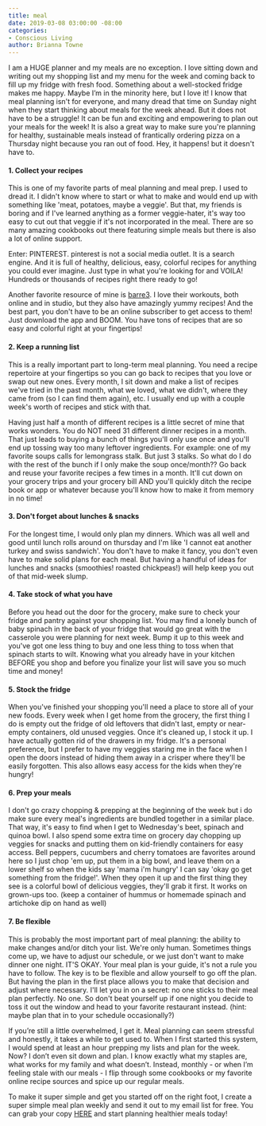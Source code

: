```yaml
---
title: meal
date: 2019-03-08 03:00:00 -08:00
categories:
- Conscious Living
author: Brianna Towne
---
```


I am a HUGE planner and my meals are no exception. I love sitting down and writing out my shopping list and my menu for the week and coming back to fill up my fridge with fresh food. Something about a well-stocked fridge makes me happy. Maybe I’m in the minority here, but I love it! I know that meal planning isn't for everyone, and many dread that time on Sunday night when they start thinking about meals for the week ahead. But it does not have to be a struggle! It can be fun and exciting and empowering to plan out your meals for the week! It is also a great way to make sure you're planning for healthy, sustainable meals instead of frantically ordering pizza on a Thursday night because you ran out of food. Hey, it happens! but it doesn't have to.

#### 1. Collect your recipes

This is one of my favorite parts of meal planning and meal prep. I used to dread it. I didn't know where to start or what to make and would end up with something like 'meat, potatoes, maybe a veggie'. But that, my friends is boring and if I've learned anything as a former veggie-hater, it's way too easy to cut out that veggie if it's not incorporated in the meal. There are so many amazing cookbooks out there featuring simple meals but there is also a lot of online support.

Enter: PINTEREST. pinterest is not a social media outlet. It is a search engine. And it is full of healthy, delicious, easy, colorful recipes for anything you could ever imagine. Just type in what you're looking for and VOILA! Hundreds or thousands of recipes right there ready to go! 

Another favorite resource of mine is [barre3](https://barre3.com/). I love their workouts, both online and in studio, but they also have amazingly yummy recipes! And the best part, you don't have to be an online subscriber to get access to them! Just download the app and BOOM. You have tons of recipes that are so easy and colorful right at your fingertips!

#### 2. Keep a running list

This is a really important part to long-term meal planning. You need a recipe repertoire at your fingertips so you can go back to recipes that you love or swap out new ones. Every month, I sit down and make a list of recipes we've tried in the past month, what we loved, what we didn't, where they came from (so I can find them again), etc. I usually end up with a couple week's worth of recipes and stick with that.

Having just half a month of different recipes is a little secret of mine that works wonders. You do NOT need 31 different dinner recipes in a month. That just leads to buying a bunch of things you'll only use once and you'll end up tossing way too many leftover ingredients. For example: one of my favorite soups calls for lemongrass stalk. But just 3 stalks. So what do I do with the rest of the bunch if I only make the soup once/month?? Go back and reuse your favorite recipes a few times in a month. It'll cut down on your grocery trips and your grocery bill AND you'll quickly ditch the recipe book or app or whatever because you'll know how to make it from memory in no time!

#### 3. Don't forget about lunches & snacks

For the longest time, I would only plan my dinners. Which was all well and good until lunch rolls around on thursday and I'm like 'I cannot eat another turkey and swiss sandwich'. You don't have to make it fancy, you don't even have to make solid plans for each meal. But having a handful of ideas for lunches and snacks (smoothies! roasted chickpeas!) will help keep you out of that mid-week slump.

#### 4. Take stock of what you have

Before you head out the door for the grocery, make sure to check your fridge and pantry against your shopping list. You may find a lonely bunch of baby spinach in the back of your fridge that would go great with the casserole you were planning for next week. Bump it up to this week and you've got one less thing to buy and one less thing to toss when that spinach starts to wilt. Knowing what you already have in your kitchen BEFORE you shop and before you finalize your list will save you so much time and money!

#### 5. Stock the fridge

When you've finished your shopping you'll need a place to store all of your new foods. Every week when I get home from the grocery, the first thing I do is empty out the fridge of old leftovers that didn't last, empty or near-empty containers, old unused veggies. Once it's cleaned up, I stock it up. I have actually gotten rid of the drawers in my fridge. It's a personal preference, but I prefer to have my veggies staring me in the face when I open the doors instead of hiding them away in a crisper where they'll be easily forgotten. This also allows easy access for the kids when they're hungry!

#### 6. Prep your meals

I don't go crazy chopping & prepping at the beginning of the week but i do make sure every meal's ingredients are bundled together in a similar place. That way, it's easy to find when I get to Wednesday's beet, spinach and quinoa bowl. I also spend some extra time on grocery day chopping up veggies for snacks and putting them on kid-friendly containers for easy access. Bell peppers, cucumbers and cherry tomatoes are favorites around here so I just chop 'em up, put them in a big bowl, and leave them on a lower shelf so when the kids say 'mama i'm hungry' I can say 'okay go get something from the fridge!'. When they open it up and the first thing they see is a colorful bowl of delicious veggies, they'll grab it first. It works on grown-ups too. (keep a container of hummus or homemade spinach and artichoke dip on hand as well)

#### 7. Be flexible

This is probably the most important part of meal planning: the ability to make changes and/or ditch your list. We're only human. Sometimes things come up, we have to adjust our schedule, or we just don't want to make dinner one night. IT'S OKAY. Your meal plan is your guide, it's not a rule you have to follow. The key is to be flexible and allow yourself to go off the plan. But having the plan in the first place allows you to make that decision and adjust where necessary. I'll let you in on a secret: no one sticks to their meal plan perfectly. No one. So don't beat yourself up if one night you decide to toss it out the window and head to your favorite restaurant instead. (hint: maybe plan that in to your schedule occasionally?)

If you’re still a little overwhelmed, I get it. Meal planning can seem stressful and honestly, it takes a while to get used to. When I first started this system, I would spend at least an hour prepping my lists and plan for the week. Now? I don’t even sit down and plan. I know exactly what my staples are, what works for my family and what doesn’t. Instead, monthly - or when I’m feeling stale with our meals - I flip through some cookbooks or my favorite online recipe sources and spice up our regular meals.

To make it super simple and get you started off on the right foot, I create a super simple meal plan weekly and send it out to my email list for free. You can grab your copy [HERE](https://hellonourish.com/nourish-week) and start planning healthier meals today!
